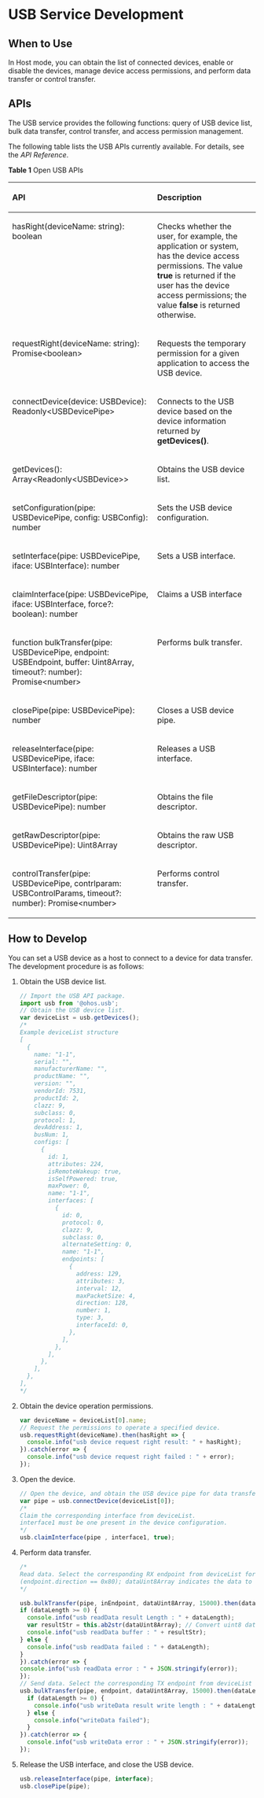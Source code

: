 # USB Service Development<a name="EN-US_TOPIC_0000001177435986"></a>

## When to Use<a name="section312612461984"></a>

In Host mode, you can obtain the list of connected devices, enable or disable the devices, manage device access permissions, and perform data transfer or control transfer.

## APIs<a name="section912mcpsimp"></a>

The USB service provides the following functions: query of USB device list, bulk data transfer, control transfer, and access permission management.

The following table lists the USB APIs currently available. For details, see the  _API Reference_.

**Table  1**  Open USB APIs

<a name="table948mcpsimp"></a>
<table><thead align="left"><tr id="row954mcpsimp"><th class="cellrowborder" valign="top" width="58.589999999999996%" id="mcps1.2.3.1.1"><p id="p956mcpsimp"><a name="p956mcpsimp"></a><a name="p956mcpsimp"></a>API</p>
</th>
<th class="cellrowborder" valign="top" width="41.410000000000004%" id="mcps1.2.3.1.2"><p id="p958mcpsimp"><a name="p958mcpsimp"></a><a name="p958mcpsimp"></a>Description</p>
</th>
</tr>
</thead>
<tbody><tr id="row960mcpsimp"><td class="cellrowborder" valign="top" width="58.589999999999996%" headers="mcps1.2.3.1.1 "><p id="p763891054416"><a name="p763891054416"></a><a name="p763891054416"></a>hasRight(deviceName: string): boolean</p>
</td>
<td class="cellrowborder" valign="top" width="41.410000000000004%" headers="mcps1.2.3.1.2 "><p id="p8666818458"><a name="p8666818458"></a><a name="p8666818458"></a>Checks whether the user, for example, the application or system, has the device access permissions. The value <strong id="b106930333555"><a name="b106930333555"></a><a name="b106930333555"></a>true</strong> is returned if the user has the device access permissions; the value <strong id="b72426431937"><a name="b72426431937"></a><a name="b72426431937"></a>false</strong> is returned otherwise.</p>
</td>
</tr>
<tr id="row965mcpsimp"><td class="cellrowborder" valign="top" width="58.589999999999996%" headers="mcps1.2.3.1.1 "><p id="p1063810103448"><a name="p1063810103448"></a><a name="p1063810103448"></a>requestRight(deviceName: string): Promise&lt;boolean&gt;</p>
</td>
<td class="cellrowborder" valign="top" width="41.410000000000004%" headers="mcps1.2.3.1.2 "><p id="p18677811454"><a name="p18677811454"></a><a name="p18677811454"></a>Requests the temporary permission for a given application to access the USB device.</p>
</td>
</tr>
<tr id="row970mcpsimp"><td class="cellrowborder" valign="top" width="58.589999999999996%" headers="mcps1.2.3.1.1 "><p id="p196381710194415"><a name="p196381710194415"></a><a name="p196381710194415"></a>connectDevice(device: USBDevice): Readonly&lt;USBDevicePipe&gt;</p>
</td>
<td class="cellrowborder" valign="top" width="41.410000000000004%" headers="mcps1.2.3.1.2 "><p id="p467178204510"><a name="p467178204510"></a><a name="p467178204510"></a>Connects to the USB device based on the device information returned by <strong id="b191413527412"><a name="b191413527412"></a><a name="b191413527412"></a>getDevices()</strong>.</p>
</td>
</tr>
<tr id="row975mcpsimp"><td class="cellrowborder" valign="top" width="58.589999999999996%" headers="mcps1.2.3.1.1 "><p id="p8638171010441"><a name="p8638171010441"></a><a name="p8638171010441"></a>getDevices(): Array&lt;Readonly&lt;USBDevice&gt;&gt;</p>
</td>
<td class="cellrowborder" valign="top" width="41.410000000000004%" headers="mcps1.2.3.1.2 "><p id="p176715864514"><a name="p176715864514"></a><a name="p176715864514"></a>Obtains the USB device list.</p>
</td>
</tr>
<tr id="row1551153313610"><td class="cellrowborder" valign="top" width="58.589999999999996%" headers="mcps1.2.3.1.1 "><p id="p156381410184417"><a name="p156381410184417"></a><a name="p156381410184417"></a>setConfiguration(pipe: USBDevicePipe, config: USBConfig): number</p>
</td>
<td class="cellrowborder" valign="top" width="41.410000000000004%" headers="mcps1.2.3.1.2 "><p id="p126812817456"><a name="p126812817456"></a><a name="p126812817456"></a>Sets the USB device configuration.</p>
</td>
</tr>
<tr id="row1393711361263"><td class="cellrowborder" valign="top" width="58.589999999999996%" headers="mcps1.2.3.1.1 "><p id="p1563812109442"><a name="p1563812109442"></a><a name="p1563812109442"></a>setInterface(pipe: USBDevicePipe, iface: USBInterface): number</p>
</td>
<td class="cellrowborder" valign="top" width="41.410000000000004%" headers="mcps1.2.3.1.2 "><p id="p136868164513"><a name="p136868164513"></a><a name="p136868164513"></a>Sets a USB interface.</p>
</td>
</tr>
<tr id="row149651544154717"><td class="cellrowborder" valign="top" width="58.589999999999996%" headers="mcps1.2.3.1.1 "><p id="p991359174910"><a name="p991359174910"></a><a name="p991359174910"></a>claimInterface(pipe: USBDevicePipe, iface: USBInterface, force?: boolean): number</p>
</td>
<td class="cellrowborder" valign="top" width="41.410000000000004%" headers="mcps1.2.3.1.2 "><p id="p20859028134917"><a name="p20859028134917"></a><a name="p20859028134917"></a>Claims a USB interface</p>
</td>
</tr>
<tr id="row115717481477"><td class="cellrowborder" valign="top" width="58.589999999999996%" headers="mcps1.2.3.1.1 "><p id="p17913393493"><a name="p17913393493"></a><a name="p17913393493"></a>function bulkTransfer(pipe: USBDevicePipe, endpoint: USBEndpoint, buffer: Uint8Array, timeout?: number): Promise&lt;number&gt;</p>
</td>
<td class="cellrowborder" valign="top" width="41.410000000000004%" headers="mcps1.2.3.1.2 "><p id="p1786016281498"><a name="p1786016281498"></a><a name="p1786016281498"></a>Performs bulk transfer.</p>
</td>
</tr>
<tr id="row1042013527474"><td class="cellrowborder" valign="top" width="58.589999999999996%" headers="mcps1.2.3.1.1 "><p id="p19913596492"><a name="p19913596492"></a><a name="p19913596492"></a>closePipe(pipe: USBDevicePipe): number</p>
</td>
<td class="cellrowborder" valign="top" width="41.410000000000004%" headers="mcps1.2.3.1.2 "><p id="p686013285492"><a name="p686013285492"></a><a name="p686013285492"></a>Closes a USB device pipe.</p>
</td>
</tr>
<tr id="row954011574471"><td class="cellrowborder" valign="top" width="58.589999999999996%" headers="mcps1.2.3.1.1 "><p id="p491315910499"><a name="p491315910499"></a><a name="p491315910499"></a>releaseInterface(pipe: USBDevicePipe, iface: USBInterface): number</p>
</td>
<td class="cellrowborder" valign="top" width="41.410000000000004%" headers="mcps1.2.3.1.2 "><p id="p14860202813493"><a name="p14860202813493"></a><a name="p14860202813493"></a>Releases a USB interface.</p>
</td>
</tr>
<tr id="row1475577184811"><td class="cellrowborder" valign="top" width="58.589999999999996%" headers="mcps1.2.3.1.1 "><p id="p69131096493"><a name="p69131096493"></a><a name="p69131096493"></a>getFileDescriptor(pipe: USBDevicePipe): number</p>
</td>
<td class="cellrowborder" valign="top" width="41.410000000000004%" headers="mcps1.2.3.1.2 "><p id="p16860202864913"><a name="p16860202864913"></a><a name="p16860202864913"></a>Obtains the file descriptor.</p>
</td>
</tr>
<tr id="row074819259481"><td class="cellrowborder" valign="top" width="58.589999999999996%" headers="mcps1.2.3.1.1 "><p id="p891416916496"><a name="p891416916496"></a><a name="p891416916496"></a>getRawDescriptor(pipe: USBDevicePipe): Uint8Array</p>
</td>
<td class="cellrowborder" valign="top" width="41.410000000000004%" headers="mcps1.2.3.1.2 "><p id="p486042804917"><a name="p486042804917"></a><a name="p486042804917"></a>Obtains the raw USB descriptor.</p>
</td>
</tr>
<tr id="row1557362913482"><td class="cellrowborder" valign="top" width="58.589999999999996%" headers="mcps1.2.3.1.1 "><p id="p129141944919"><a name="p129141944919"></a><a name="p129141944919"></a>controlTransfer(pipe: USBDevicePipe, contrlparam: USBControlParams, timeout?: number): Promise&lt;number&gt;</p>
</td>
<td class="cellrowborder" valign="top" width="41.410000000000004%" headers="mcps1.2.3.1.2 "><p id="p78605286493"><a name="p78605286493"></a><a name="p78605286493"></a>Performs control transfer.</p>
</td>
</tr>
</tbody>
</table>

## How to Develop<a name="section980mcpsimp"></a>

You can set a USB device as a host to connect to a device for data transfer. The development procedure is as follows:

1.  Obtain the USB device list.

    ```js
    // Import the USB API package.
    import usb from '@ohos.usb';
    // Obtain the USB device list.
    var deviceList = usb.getDevices();
    /*
    Example deviceList structure
    [
      {
        name: "1-1",
        serial: "",
        manufacturerName: "",
        productName: "",
        version: "",
        vendorId: 7531,
        productId: 2,
        clazz: 9,
        subclass: 0,
        protocol: 1,
        devAddress: 1,
        busNum: 1,
        configs: [
          {
            id: 1,
            attributes: 224,
            isRemoteWakeup: true,
            isSelfPowered: true,
            maxPower: 0,
            name: "1-1",
            interfaces: [
              {
                id: 0,
                protocol: 0,
                clazz: 9,
                subclass: 0,
                alternateSetting: 0,
                name: "1-1",
                endpoints: [
                  {
                    address: 129,
                    attributes: 3,
                    interval: 12,
                    maxPacketSize: 4,
                    direction: 128,
                    number: 1,
                    type: 3,
                    interfaceId: 0,
                  },
                ],
              },
            ],
          },
        ],
      },
    ],
    */
    ```

2.  Obtain the device operation permissions.

    ```js
    var deviceName = deviceList[0].name;
    // Request the permissions to operate a specified device.
    usb.requestRight(deviceName).then(hasRight => {
      console.info("usb device request right result: " + hasRight);
    }).catch(error => {
      console.info("usb device request right failed : " + error);
    });
    ```

3.  Open the device.

    ```js
    // Open the device, and obtain the USB device pipe for data transfer.
    var pipe = usb.connectDevice(deviceList[0]);
    /*
    Claim the corresponding interface from deviceList.
    interface1 must be one present in the device configuration.
    */
    usb.claimInterface(pipe , interface1, true);
    ```

4.  Perform data transfer.

    ```js
    /*
    Read data. Select the corresponding RX endpoint from deviceList for data transfer.
    (endpoint.direction == 0x80); dataUint8Array indicates the data to read. The data type is Uint8Array.
    */
    
    usb.bulkTransfer(pipe, inEndpoint, dataUint8Array, 15000).then(dataLength => {
    if (dataLength >= 0) {
      console.info("usb readData result Length : " + dataLength);
      var resultStr = this.ab2str(dataUint8Array); // Convert uint8 data into a string.
      console.info("usb readData buffer : " + resultStr);
    } else {
      console.info("usb readData failed : " + dataLength);
    }
    }).catch(error => {
    console.info("usb readData error : " + JSON.stringify(error));
    });
    // Send data. Select the corresponding TX endpoint from deviceList for data transfer. (endpoint.direction == 0)
    usb.bulkTransfer(pipe, endpoint, dataUint8Array, 15000).then(dataLength => {
      if (dataLength >= 0) {
        console.info("usb writeData result write length : " + dataLength);
      } else {
        console.info("writeData failed");
      }
    }).catch(error => {
      console.info("usb writeData error : " + JSON.stringify(error));
    });
    ```

5.  Release the USB interface, and close the USB device.

    ```js
    usb.releaseInterface(pipe, interface);
    usb.closePipe(pipe);
    ```


